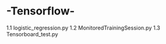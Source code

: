 # -Tensorflow-

1.1  logistic_regression.py
1.2  MonitoredTrainingSession.py
1.3  Tensorboard_test.py
